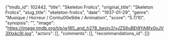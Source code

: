 {"tmdb_id": 102442, "title": "Skeleton Frolics", "original_title": "Skeleton Frolics", "slug_title": "skeleton-frolics", "date": "1937-01-29", "genre": "Musique / Horreur / Com\u00e9die / Animation", "score": "5.7/10", "synopsis": "", "image": "https://image.tmdb.org/t/p/w185_and_h278_bestv2/yJZS6uBEt9YA8fx0oJV3Xtxkc9I.jpg", "actors": [], "comments": [], "recommandations_id": []}